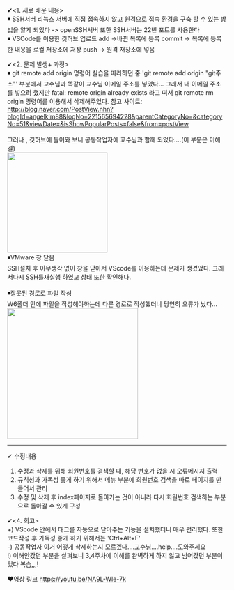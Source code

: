 
✔<1. 새로 배운 내용><br>
◾ SSH서버
리눅스 서버에 직접 접속하지 않고 원격으로 접속 환경을 구축 할 수 있는 방법을 알게 되었다 -> openSSH서버
또한 SSH서버는 22번 포트를 사용한다<br>
◾ VSCode를 이용한 깃허브 업로드
add ->바뀐 목록에 등록
commit -> 목록에 등록한 내용을 로컬 저장소에 저장
push -> 원격 저장소에 넣음

✔<2. 문제 발생+ 과정><br>
 ◾ git remote add origin 명령어
실습을 따라하던 중 'git remote add origin "git주소"' 부분에서 교수님과 똑같이 교수님 이메일 주소를 넣었다...
그래서 내 이메일 주소를 넣으려 했지만 fatal: remote origin already exists 라고 떠서<bold> git remote rm origin 명령어를 이용해서 삭제해주었다.
참고 사이트: http://blog.naver.com/PostView.nhn?blogId=angelkim88&logNo=221565694228&parentCategoryNo=&categoryNo=51&viewDate=&isShowPopularPosts=false&from=postView<br>
<br>
그러나 , 깃허브에 들어와 보니 공동작업자에 교수님과 함께 되었다....(이 부분은 미해결)<br>
 <img src="https://user-images.githubusercontent.com/53109557/95683311-70c1bb80-0c25-11eb-81e4-e47af5f6dc50.JPG" width=230 heigh =230>
<br>
◾VMware 창 닫음<br>
SSH설치 후 아무생각 없이 창을 닫아서 VScode를 이용하는데 문제가 생겼었다. 그래서다시 SSH를재실행 하였고 상태 또한 확인해다.<br>
<br>
◾잘못된 경로로 파일 작성<br>
W6폴더 안에 파일을 작성해야하는데 다른 경로로 작성했더니 당연히 오류가 났다... <br>
<img src="https://user-images.githubusercontent.com/53109557/95683535-e2e6d000-0c26-11eb-948e-5e4bf849a550.JPG"  width=300 heigh =100><br>
 
  --------------------------------------------------------------------------------------------------------------------------------------------
  ✔ 수정내용<br>
  1. 수정과 삭제를 위해 회원번호를 검색할 때, 해당 번호가 없을 시 오류메시지 출력
  2. 규칙성과 가독성 좋게 하기 위해서 메뉴 부분에 회원번호 검색을 따로 페이지를 만들어서 관리
  3. 수정 및 삭제 후 index페이지로 돌아가는 것이 아니라 다시 회원번호 검색하는 부분으로 돌아갈 수 있게 구성

✔<4. 회고><br>
+) VScode 안에서 태그를 자동으로 닫아주는 기능을 설치했더니 매우 편리했다. 또한 코드작성 후 가독성 좋게 하기 위해서는 'Ctrl+Alt+F'<br>
-) 공동작업자 이거 어떻게 삭제하는지 모르겠다....교수님....help....도와주세요<br>
!) 이해안갔던 부분을 살펴보니 3,4주차에 이해를 완벽하게 하지 않고 넘어갔던 부분이었다 복습,,,!<br>

❤영상 링크 https://youtu.be/NA9L-Wle-7k
